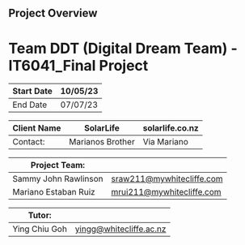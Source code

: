 ## Project Overview

# Team DDT (Digital Dream Team) - IT6041_Final Project

| Start Date | 10/05/23 |
|------------|----------|
|  End Date  | 07/07/23 |


| Client Name | SolarLife        | solarlife.co.nz|
| ------------|------------------|----------------|
| Contact:    | Marianos Brother| Via Mariano   |


| Project Team:       |                           |
|---------------------|---------------------------|
|Sammy John Rawlinson | sraw211@mywhitecliffe.com |
|Mariano Estaban Ruiz | mrui211@mywhitecliffe.com |

|      Tutor:         |                           |
|---------------------|---------------------------|
|Ying Chiu Goh        | yingg@whitecliffe.ac.nz   |

